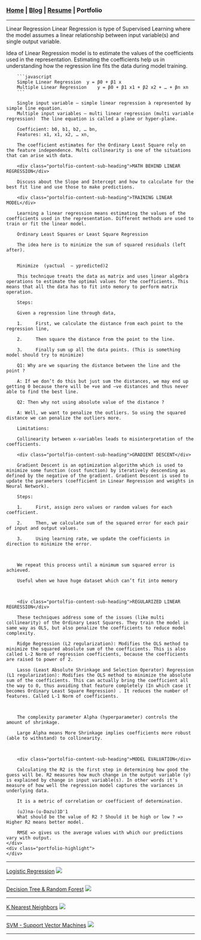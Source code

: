 ### [Home](/index) | [Blog](/blog) | [Resume](/resume) | Portfolio
---

<span class="portfolio-title">Linear Regression</span>
<span class="portfolio-summary">
Linear Regression is type of Supervised Learning where the model assumes a linear relationship between input variable(s) and single output variable.
<div class="portfolio-container">
    <div class="portfolio-content">
        Idea of Linear Regression model is to estimate the values of the coefficients used in the representation. Estimating the coefficients help us in understanding how the regression line fits the data during model training.
    
        ```javascript
        Simple Linear Regression  y = β0 + β1 x    
        Multiple Linear Regression    y = β0 + β1 x1 + β2 x2 + … + βn xn
        ```

        Single input variable – simple linear regression à represented by simple line equation. 
        Multiple input variables – multi linear regression (multi variable regression)  The line equation is called a plane or hyper-plane. 

        Coefficient: b0, b1, b2, … bn, 
        Features: x1, x1, x2, … xn, 

        The coefficient estimates for the Ordinary Least Square rely on the feature independence. Multi collinearity is one of the situations that can arise with data. 

        <div class="portolfio-content-sub-heading">MATH BEHIND LINEAR REGRESSION</div>

        Discuss about the Slope and Intercept and how to calculate for the best fit line and use those to make predictions. 

        <div class="portolfio-content-sub-heading">TRAINING LINEAR MODEL</div>

        Learning a linear regression means estimating the values of the coefficients used in the representation. Different methods are used to train or fit the linear model. 

        Ordinary Least Squares or Least Square Regression 

        The idea here is to minimize the sum of squared residuals (left after).  
        

        Minimize  (yactual  − ypredicted)2 

        This technique treats the data as matrix and uses linear algebra operations to estimate the optimal values for the coefficients. This means that all the data has to fit into memory to perform matrix operation. 

        Steps: 

        Given a regression line through data, 

        1.     First, we calculate the distance from each point to the regression line, 

        2.     Then square the distance from the point to the line.  

        3.     Finally sum up all the data points. (This is something model should try to minimize) 

        Q1: Why are we squaring the distance between the line and the point ?  

        A: If we don’t do this but just sum the distances, we may end up getting 0 because there will be +ve and –ve distances and thus never able to find the best line. 

        Q2: Then why not using absolute value of the distance ?  

        A: Well, we want to penalize the outliers. So using the squared distance we can penalize the outliers more. 

        Limitations: 

        Collinearity between x-variables leads to misinterpretation of the coefficients. 

        <div class="portolfio-content-sub-heading">GRADIENT DESCENT</div>

        Gradient Descent is an optimization algorithm which is used to minimize some function (cost function) by iteratively descending as defined by the negative of the gradient. Gradient Descent is used to update the parameters (coefficient in Linear Regression and weights in Neural Network). 

        Steps: 

        1.     First, assign zero values or random values for each coefficient. 

        2.     Then, we calculate sum of the squared error for each pair of input and output values. 

        3.     Using learning rate, we update the coefficients in direction to minimize the error. 

        

        We repeat this process until a minimum sum squared error is achieved. 

        Useful when we have huge dataset which can’t fit into memory 

        

        <div class="portolfio-content-sub-heading">REGULARIZED LINEAR REGRESSION</div>

        These techniques address some of the issues (like multi collinearity) of the Ordinary Least Squares. They train the model in same way as OLS, but also penalize the coefficients to reduce model complexity. 

        Ridge Regression (L2 regularization): Modifies the OLS method to minimize the squared absolute sum of the coefficients. This is also called L-2 Norm of regression coefficients, because the coefficients are raised to power of 2. 

        Lasso (Least Absolute Shrinkage and Selection Operator) Regression (L1 regularization): Modifies the OLS method to minimize the absolute sum of the coefficients. This can actually bring the coefficient all the way to 0, thus avoiding that feature completely (In which case it becomes Ordinary Least Square Regression) . It reduces the number of features. Called L-1 Norm of coefficients. 

        

        The complexity parameter Alpha (hyperparameter) controls the amount of shrinkage. 

        Large Alpha means More Shrinkage implies coefficients more robust (able to withstand) to collinearity. 

        

        <div class="portolfio-content-sub-heading">MODEL EVALUATION</div>

        Calculating the R2 is the first step in determining how good the guess will be. R2 measures how much change in the output variable (y) is explained by change in input variable(s). In other words it's measure of how well the regression model captures the variances in underlying data. 

        It is a metric of correlation or coefficient of determination. 

        (uJ)na-(u-Dazu)1D'1 
        What should be the value of R2 ? Should it be high or low ? => Higher R2 means better model. 

        RMSE => gives us the average values with which our predictions vary with output.
    </div>
    <div class="portfolio-highlight">
    </div>
</div>
<!-- Estimating the coefficients ...[Read More](/sample_page) -->
<!-- <img src="images/dummy_thumbnail.jpg?raw=true"/> -->

---
[Logistic Regression](/pdf/sample_presentation.pdf)
<img src="images/dummy_thumbnail.jpg?raw=true"/>

---
[Decision Tree & Random Forest](http://example.com/)
<img src="images/dummy_thumbnail.jpg?raw=true"/>

---
[K Nearest Neighbors](http://example.com/)
<img src="images/dummy_thumbnail.jpg?raw=true"/>

---
[SVM - Support Vector Machines](http://example.com/)
<img src="images/dummy_thumbnail.jpg?raw=true"/>

---
